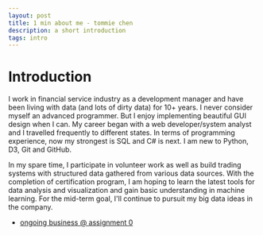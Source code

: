 ```yaml
---
layout: post
title: 1 min about me - tommie chen
description: a short introduction
tags: intro
---
```


# Introduction #

I work in financial service industry as a development manager and have been living with data (and lots of dirty data) for 10+ years. I never consider myself an advanced programmer. But I enjoy implementing beautiful GUI design when I can. My career began with a web developer/system analyst and I travelled frequently to different states. In terms of programming experience, now my strongest is SQL and C# is next. I am new to Python, D3, Git and GitHub. 

In my spare time, I participate in volunteer work as well as build trading systems with structured data gathered from various data sources. With the completion of certification program, I am hoping to learn the latest tools for data analysis and visualization and gain basic understanding in machine learning. For the mid-term goal, I'll continue to pursuit my big data ideas in the company.

- [ongoing business @ assignment 0](http://tc2680.github.io/assignment_0)
